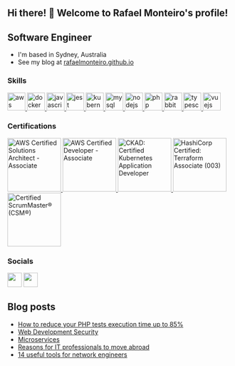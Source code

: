 ## Hi there! 👋 Welcome to Rafael Monteiro's profile!

## Software Engineer

* I'm based in Sydney, Australia
* See my blog at [rafaelmonteiro.github.io](https://rafaelmonteiro.github.io/)

### Skills

<p align="left">
  <a href="https://aws.amazon.com" target="_blank">
    <img
      src="https://www.vectorlogo.zone/logos/amazon_aws/amazon_aws-icon.svg"
      alt="aws"
      width="40"
      height="40"
    />
  </a>
  <a href="https://www.docker.com/" target="_blank">
    <img
      src="https://www.vectorlogo.zone/logos/docker/docker-icon.svg"
      alt="docker"
      width="40"
      height="40"
    />
  </a>
  <a
    href="https://developer.mozilla.org/en-US/docs/Web/JavaScript"
    target="_blank"
  >
    <img
      src="https://www.vectorlogo.zone/logos/javascript/javascript-icon.svg"
      alt="javascript"
      width="40"
      height="40"
    />
  </a>
  <a href="https://jestjs.io" target="_blank">
    <img
      src="https://www.vectorlogo.zone/logos/jestjsio/jestjsio-icon.svg"
      alt="jest"
      width="40"
      height="40"
    />
  </a>
  <a href="https://kubernetes.io" target="_blank">
    <img
      src="https://www.vectorlogo.zone/logos/kubernetes/kubernetes-icon.svg"
      alt="kubernetes"
      width="40"
      height="40"
    />
  </a>
  <a href="https://www.mysql.com" target="_blank">
    <img
      src="https://www.vectorlogo.zone/logos/mysql/mysql-icon.svg"
      alt="mysql"
      width="40"
      height="40"
    />
  </a>  
  <a href="https://nodejs.org" target="_blank">
    <img
      src="https://www.vectorlogo.zone/logos/nodejs/nodejs-icon.svg"
      alt="nodejs"
      width="40"
      height="40"
    />
  </a>
  <a href="https://www.php.net" target="_blank">
    <img
      src="https://www.vectorlogo.zone/logos/php/php-icon.svg"
      alt="php"
      width="40"
      height="40"
    />
  </a>  
  <a href="https://www.rabbitmq.com" target="_blank">
    <img
      src="https://www.vectorlogo.zone/logos/rabbitmq/rabbitmq-icon.svg"
      alt="rabbitMQ"
      width="40"
      height="40"
    />
  </a>
  <a href="https://www.typescriptlang.org/" target="_blank">
    <img
      src="https://www.vectorlogo.zone/logos/typescriptlang/typescriptlang-icon.svg"
      alt="typescript"
      width="40"
      height="40"
    />
  </a>
  <a href="https://vuejs.org/" target="_blank">
    <img
      src="https://www.vectorlogo.zone/logos/vuejs/vuejs-icon.svg"
      alt="vuejs"
      width="40"
      height="40"
    />
  </a>
</p>

### Certifications

<a href="https://www.credly.com/badges/dbdf5190-d2b7-4235-857d-e71d68e5d7d0/public_url" target="_blank">
  <img
    src="https://images.credly.com/size/120x120/images/0e284c3f-5164-4b21-8660-0d84737941bc/image.png"
    alt="AWS Certified Solutions Architect - Associate"
    width="120"
    height="120"
  />
</a>
<a href="https://www.credly.com/badges/763306fa-995b-4a82-a21d-d92e6e4e4d38/public_url" target="_blank">
  <img
    src="https://images.credly.com/size/120x120/images/b9feab85-1a43-4f6c-99a5-631b88d5461b/image.png"
    alt="AWS Certified Developer - Associate"
    width="120"
    height="120"
  />
</a>
<a href="https://www.credly.com/badges/cce239f2-625e-4957-8894-2a776eeb98e0/public_url" target="_blank">
  <img
    src="https://images.credly.com/size/120x120/images/cc8adc83-1dc6-4d57-8e20-22171247e052/blob"
    alt="CKAD: Certified Kubernetes Application Developer"
    width="120"
    height="120"
  />
</a>
<a href="https://www.credly.com/badges/711ffc69-3f7c-40fd-ae2c-e60a8529afb5/public_url" target="_blank">
  <img
    src="https://images.credly.com/size/120x120/images/0dc62494-dc94-469a-83af-e35309f27356/blob"
    alt="HashiCorp Certified: Terraform Associate (003)"
    width="120"
    height="120"
  />
</a>
<a href="https://certification.scrumalliance.org/accounts/655117-rafael-feitosa/certifications/726786-csm" target="_blank">
  <img
    src="https://rafaelmonteiro.github.io/images/csm-seal.png"
    alt="Certified ScrumMaster® (CSM®)"
    width="120"
    height="120"
  />
</a>


### Socials

<p align="left"><a href="https://www.linkedin.com/in/rafaelfmonteiro" target="_blank" rel="noreferrer"><img src="https://raw.githubusercontent.com/danielcranney/readme-generator/main/public/icons/socials/linkedin.svg" width="32" height="32" /></a> <a href="https://www.twitter.com/rfmsts" target="_blank" rel="noreferrer"><img src="https://raw.githubusercontent.com/danielcranney/readme-generator/main/public/icons/socials/twitter.svg" width="32" height="32" /></a></p>

## Blog posts

- [How to reduce your PHP tests execution time up to 85%](https://rafaelmonteiro.github.io/development/how-to-reduce-your-php-tests-execution-time-up-to-85-percent)
- [Web Development Security](https://rafaelmonteiro.github.io/development/web-development-security)
- [Microservices](https://dev.to/rafaelmonteiro/microservices-1lgf)
- [Reasons for IT professionals to move abroad](https://rafaelmonteiro.github.io/lifestyle/reasons-for-it-professionals-to-move-abroad)
- [14 useful tools for network engineers](https://dev.to/rafaelmonteiro/14-useful-tools-for-network-engineers-2d0l)
